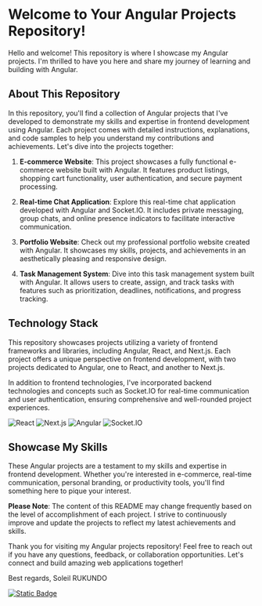 # Welcome to Your Angular Projects Repository!

Hello and welcome! This repository is where I showcase my Angular projects. I'm thrilled to have you here and share my journey of learning and building with Angular.

## About This Repository

In this repository, you'll find a collection of Angular projects that I've developed to demonstrate my skills and expertise in frontend development using Angular. Each project comes with detailed instructions, explanations, and code samples to help you understand my contributions and achievements. Let's dive into the projects together:

1. **E-commerce Website**: 
   This project showcases a fully functional e-commerce website built with Angular. It features product listings, shopping cart functionality, user authentication, and secure payment processing.

2. **Real-time Chat Application**: 
   Explore this real-time chat application developed with Angular and Socket.IO. It includes private messaging, group chats, and online presence indicators to facilitate interactive communication.

3. **Portfolio Website**: 
   Check out my professional portfolio website created with Angular. It showcases my skills, projects, and achievements in an aesthetically pleasing and responsive design.

4. **Task Management System**: 
   Dive into this task management system built with Angular. It allows users to create, assign, and track tasks with features such as prioritization, deadlines, notifications, and progress tracking.

## Technology Stack

This repository showcases projects utilizing a variety of frontend frameworks and libraries, including Angular, React, and Next.js. Each project offers a unique perspective on frontend development, with two projects dedicated to Angular, one to React, and another to Next.js.

In addition to frontend technologies, I've incorporated backend technologies and concepts such as Socket.IO for real-time communication and user authentication, ensuring comprehensive and well-rounded project experiences.

![React](https://img.shields.io/badge/React-17-blue?logo=react)
![Next.js](https://img.shields.io/badge/Next.js-14_With_server_Actions-black?logo=next.js)
![Angular](https://img.shields.io/badge/Angular-17-red?logo=angular)
![Socket.IO](https://img.shields.io/badge/Socket.IO-4.1.3-yellow?logo=socket.io)





## Showcase My Skills

These Angular projects are a testament to my skills and expertise in frontend development. Whether you're interested in e-commerce, real-time communication, personal branding, or productivity tools, you'll find something here to pique your interest.

**Please Note**: The content of this README may change frequently based on the level of accomplishment of each project. I strive to continuously improve and update the projects to reflect my latest achievements and skills.

Thank you for visiting my Angular projects repository! Feel free to reach out if you have any questions, feedback, or collaboration opportunities. Let's connect and build amazing web applications together!

Best regards,
Soleil RUKUNDO

<div>
  <a href="https://www.linkedin.com/in/rukundo-soleil-49688a295/">
    <img alt="Static Badge" src="https://img.shields.io/badge/Hire_Me-LinkedIn-blue?style=for-the-badge&labelColor=yellow">
  </a>
</div>
